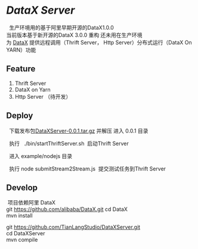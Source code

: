 *DataX Server*
================  

   生产环境用的基于阿里早期开源的DataX1.0.0        
   当前版本基于新开源的DataX 3.0.0 重构 还未用在生产环境   
   为 [DataX](https://github.com/alibaba/DataX) 提供远程调用（Thrift Server， Http Server）分布式运行（DataX On YARN）功能
   
**Feature**
---------------
1. Thrift Server 
2. DataX on Yarn
3. Http Server （待开发）


## Deploy ##
   下载发布包[DataXServer-0.0.1.tar.gz](http://pan.baidu.com/s/1hrHcbqs) 并解压 进入 0.0.1 目录     
   
   执行   ./bin/startThriftServer.sh  启动Thrift Server     
   
   进入 example/nodejs 目录      
   
   执行 node submitStream2Stream.js  提交测试任务到Thrift Server     
   
   
   
**Develop**
---------------  
  项目依赖阿里 DataX  
  git https://github.com/alibaba/DataX.git 
  cd DataX    
  mvn install
  
  git https://github.com/TianLangStudio/DataXServer.git  
  cd DataXServer  
  mvn compile  
  

